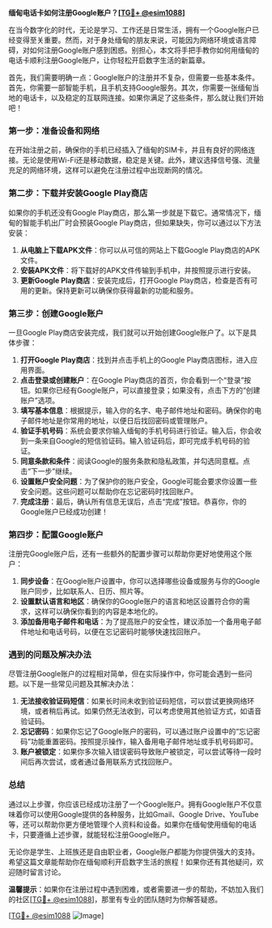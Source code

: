 **缅甸电话卡如何注册Google账户？[[TG💪+ @esim1088](https://t.me/s/esim1088)]**

在当今数字化的时代，无论是学习、工作还是日常生活，拥有一个Google账户已经变得至关重要。然而，对于身处缅甸的朋友来说，可能因为网络环境或语言障碍，对如何注册Google账户感到困惑。别担心，本文将手把手教你如何用缅甸的电话卡顺利注册Google账户，让你轻松开启数字生活的新篇章。

首先，我们需要明确一点：Google账户的注册并不复杂，但需要一些基本条件。首先，你需要一部智能手机，且手机支持Google服务。其次，你需要一张缅甸当地的电话卡，以及稳定的互联网连接。如果你满足了这些条件，那么就让我们开始吧！

### 第一步：准备设备和网络

在开始注册之前，确保你的手机已经插入了缅甸的SIM卡，并且有良好的网络连接。无论是使用Wi-Fi还是移动数据，稳定是关键。此外，建议选择信号强、流量充足的网络环境，这样可以避免在注册过程中出现断网的情况。

### 第二步：下载并安装Google Play商店

如果你的手机还没有Google Play商店，那么第一步就是下载它。通常情况下，缅甸的智能手机出厂时会预装Google Play商店，但如果缺失，你可以通过以下方法安装：

1. **从电脑上下载APK文件**：你可以从可信的网站上下载Google Play商店的APK文件。
2. **安装APK文件**：将下载好的APK文件传输到手机中，并按照提示进行安装。
3. **更新Google Play商店**：安装完成后，打开Google Play商店，检查是否有可用的更新。保持更新可以确保你获得最新的功能和服务。

### 第三步：创建Google账户

一旦Google Play商店安装完成，我们就可以开始创建Google账户了。以下是具体步骤：

1. **打开Google Play商店**：找到并点击手机上的Google Play商店图标，进入应用界面。
2. **点击登录或创建账户**：在Google Play商店的首页，你会看到一个“登录”按钮。如果你已经有Google账户，可以直接登录；如果没有，点击下方的“创建账户”选项。
3. **填写基本信息**：根据提示，输入你的名字、电子邮件地址和密码。确保你的电子邮件地址是你常用的地址，以便日后找回密码或管理账户。
4. **验证手机号码**：系统会要求你输入缅甸的手机号码进行验证。输入后，你会收到一条来自Google的短信验证码。输入验证码后，即可完成手机号码的验证。
5. **同意条款和条件**：阅读Google的服务条款和隐私政策，并勾选同意框。点击“下一步”继续。
6. **设置账户安全问题**：为了保护你的账户安全，Google可能会要求你设置一些安全问题。这些问题可以帮助你在忘记密码时找回账户。
7. **完成注册**：最后，确认所有信息无误后，点击“完成”按钮。恭喜你，你的Google账户已经成功创建！

### 第四步：配置Google账户

注册完Google账户后，还有一些额外的配置步骤可以帮助你更好地使用这个账户：

1. **同步设备**：在Google账户设置中，你可以选择哪些设备或服务与你的Google账户同步，比如联系人、日历、照片等。
2. **设置默认语言和地区**：确保你的Google账户的语言和地区设置符合你的需求，这样可以确保你看到的内容是本地化的。
3. **添加备用电子邮件和电话**：为了提高账户的安全性，建议添加一个备用电子邮件地址和电话号码，以便在忘记密码时能够快速找回账户。

### 遇到的问题及解决办法

尽管注册Google账户的过程相对简单，但在实际操作中，你可能会遇到一些问题。以下是一些常见问题及其解决办法：

1. **无法接收验证码短信**：如果长时间未收到验证码短信，可以尝试更换网络环境，或者稍后再试。如果仍然无法收到，可以考虑使用其他验证方式，如语音验证码。
2. **忘记密码**：如果你忘记了Google账户的密码，可以通过账户设置中的“忘记密码”功能重置密码。按照提示操作，输入备用电子邮件地址或手机号码即可。
3. **账户被锁定**：如果你多次输入错误密码导致账户被锁定，可以尝试等待一段时间后再次尝试，或者通过备用联系方式找回账户。

### 总结

通过以上步骤，你应该已经成功注册了一个Google账户。拥有Google账户不仅意味着你可以使用Google提供的各种服务，比如Gmail、Google Drive、YouTube等，还可以帮助你更方便地管理个人资料和设备。如果你在缅甸使用缅甸的电话卡，只要遵循上述步骤，就能轻松注册Google账户。

无论你是学生、上班族还是自由职业者，Google账户都能为你提供强大的支持。希望这篇文章能帮助你在缅甸顺利开启数字生活的旅程！如果你还有其他疑问，欢迎随时留言讨论。

**温馨提示**：如果你在注册过程中遇到困难，或者需要进一步的帮助，不妨加入我们的社区[[TG💪+ @esim1088](https://t.me/s/esim1088)]，那里有专业的团队随时为你解答疑惑。

[[TG💪+ @esim1088](https://t.me/s/esim1088) ![Image](https://i.postimg.cc/4NQfJmqS/Snipaste-2025-05-13-00-14-12.png)]